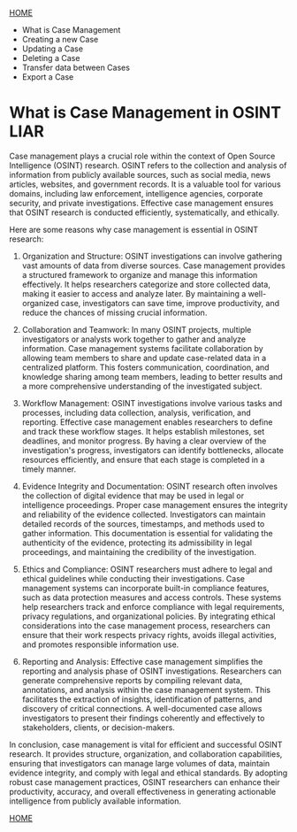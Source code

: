 <a href="/tutorials/">HOME</a>


* What is Case Management
* Creating a new Case
* Updating a Case
* Deleting a Case
* Transfer data between Cases
* Export a Case

# What is Case Management in OSINT LIAR 

Case management plays a crucial role within the context of Open Source Intelligence (OSINT) research. OSINT refers to the collection and analysis of information from publicly available sources, such as social media, news articles, websites, and government records. It is a valuable tool for various domains, including law enforcement, intelligence agencies, corporate security, and private investigations. Effective case management ensures that OSINT research is conducted efficiently, systematically, and ethically.

Here are some reasons why case management is essential in OSINT research:

1. Organization and Structure: OSINT investigations can involve gathering vast amounts of data from diverse sources. Case management provides a structured framework to organize and manage this information effectively. It helps researchers categorize and store collected data, making it easier to access and analyze later. By maintaining a well-organized case, investigators can save time, improve productivity, and reduce the chances of missing crucial information.

2. Collaboration and Teamwork: In many OSINT projects, multiple investigators or analysts work together to gather and analyze information. Case management systems facilitate collaboration by allowing team members to share and update case-related data in a centralized platform. This fosters communication, coordination, and knowledge sharing among team members, leading to better results and a more comprehensive understanding of the investigated subject.

3. Workflow Management: OSINT investigations involve various tasks and processes, including data collection, analysis, verification, and reporting. Effective case management enables researchers to define and track these workflow stages. It helps establish milestones, set deadlines, and monitor progress. By having a clear overview of the investigation's progress, investigators can identify bottlenecks, allocate resources efficiently, and ensure that each stage is completed in a timely manner.

4. Evidence Integrity and Documentation: OSINT research often involves the collection of digital evidence that may be used in legal or intelligence proceedings. Proper case management ensures the integrity and reliability of the evidence collected. Investigators can maintain detailed records of the sources, timestamps, and methods used to gather information. This documentation is essential for validating the authenticity of the evidence, protecting its admissibility in legal proceedings, and maintaining the credibility of the investigation.

5. Ethics and Compliance: OSINT researchers must adhere to legal and ethical guidelines while conducting their investigations. Case management systems can incorporate built-in compliance features, such as data protection measures and access controls. These systems help researchers track and enforce compliance with legal requirements, privacy regulations, and organizational policies. By integrating ethical considerations into the case management process, researchers can ensure that their work respects privacy rights, avoids illegal activities, and promotes responsible information use.

6. Reporting and Analysis: Effective case management simplifies the reporting and analysis phase of OSINT investigations. Researchers can generate comprehensive reports by compiling relevant data, annotations, and analysis within the case management system. This facilitates the extraction of insights, identification of patterns, and discovery of critical connections. A well-documented case allows investigators to present their findings coherently and effectively to stakeholders, clients, or decision-makers.

In conclusion, case management is vital for efficient and successful OSINT research. It provides structure, organization, and collaboration capabilities, ensuring that investigators can manage large volumes of data, maintain evidence integrity, and comply with legal and ethical standards. By adopting robust case management practices, OSINT researchers can enhance their productivity, accuracy, and overall effectiveness in generating actionable intelligence from publicly available information.

<a href="/tutorials/">HOME</a>
